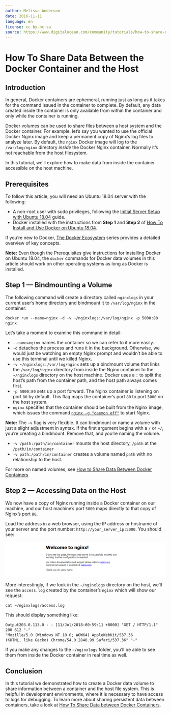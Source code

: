 ```yaml
---
author: Melissa Anderson
date: 2016-11-11
language: en
license: cc by-nc-sa
source: https://www.digitalocean.com/community/tutorials/how-to-share-data-between-the-docker-container-and-the-host
---
```


# How To Share Data Between the Docker Container and the Host

## Introduction

In general, Docker containers are ephemeral, running just as long as it takes for the command issued in the container to complete. By default, any data created inside the container is only available from within the container and only while the container is running.

Docker volumes can be used to share files between a host system and the Docker container. For example, let’s say you wanted to use the official Docker Nginx image and keep a permanent copy of Nginx’s log files to analyze later. By default, the `nginx` Docker image will log to the `/var/log/nginx` directory _inside_ the Docker Nginx container. Normally it’s not reachable from the host filesystem.

In this tutorial, we’ll explore how to make data from inside the container accessible on the host machine.

## Prerequisites

To follow this article, you will need an Ubuntu 18.04 server with the following:

- A non-root user with sudo privileges, following the [Initial Server Setup with Ubuntu 18.04](initial-server-setup-with-ubuntu-18-04) guide.
- Docker installed with the instructions from **Step 1** and **Step 2** of [How To Install and Use Docker on Ubuntu 18.04](how-to-install-and-use-docker-on-ubuntu-18-04).

If you’re new to Docker, [The Docker Ecosystem](the-docker-ecosystem-an-introduction-to-common-components) series provides a detailed overview of key concepts.

**Note:** Even though the Prerequisites give instructions for installing Docker on Ubuntu 18.04, the `docker` commands for Docker data volumes in this article should work on other operating systems as long as Docker is installed.

## Step 1 — Bindmounting a Volume

The following command will create a directory called `nginxlogs` in your current user’s home directory and bindmount it to `/var/log/nginx` in the container:

    docker run --name=nginx -d -v ~/nginxlogs:/var/log/nginx -p 5000:80 nginx

Let’s take a moment to examine this command in detail:

- `--name=nginx` names the container so we can refer to it more easily.
- `-d` detaches the process and runs it in the background. Otherwise, we would just be watching an empty Nginx prompt and wouldn’t be able to use this terminal until we killed Nginx.
- `-v ~/nginxlogs:/var/log/nginx` sets up a bindmount volume that links the `/var/log/nginx` directory from inside the Nginx container to the `~/nginxlogs` directory on the host machine. Docker uses a `:` to split the host’s path from the container path, and the host path always comes first.
- `-p 5000:80` sets up a port forward. The Nginx container is listening on port `80` by default. This flag maps the container’s port `80` to port `5000` on the host system.
- `nginx` specifies that the container should be built from the Nginx image, which issues the command [`nginx -g "daemon off"`](https://github.com/nginxinc/docker-nginx/blob/8921999083def7ba43a06fabd5f80e4406651353/mainline/jessie/Dockerfile#L27) to start Nginx.

**Note:** The `-v` flag is very flexible. It can bindmount or name a volume with just a slight adjustment in syntax. If the first argument begins with a `/` or `~/`, you’re creating a bindmount. Remove that, and you’re naming the volume.

- `-v /path:/path/in/container` mounts the host directory, `/path` at the `/path/in/container`
- `-v path:/path/in/container` creates a volume named `path` with no relationship to the host.

For more on named volumes, see [How to Share Data Between Docker Containers](how-to-share-data-between-docker-containers)

## Step 2 — Accessing Data on the Host

We now have a copy of Nginx running inside a Docker container on our machine, and our host machine’s port `5000` maps directly to that copy of Nginx’s port `80`.

Load the address in a web browser, using the IP address or hostname of your server and the port number: `http://your_server_ip:5000`. You should see:

![Nginx Start Page](https://raw.githubusercontent.com/opendocs-md/do-tutorials-images/master/img/docker-host/nginx.png)

More interestingly, if we look in the `~/nginxlogs` directory on the host, we’ll see the `access.log` created by the container’s `nginx` which will show our request:

    cat ~/nginxlogs/access.log

This should display something like:

    Output203.0.113.0 - - [11/Jul/2018:00:59:11 +0000] "GET / HTTP/1.1" 200 612 "-"
    "Mozilla/5.0 (Windows NT 10.0; WOW64) AppleWebKit/537.36
    (KHTML, like Gecko) Chrome/54.0.2840.99 Safari/537.36" "-"
    

If you make any changes to the `~/nginxlogs` folder, you’ll be able to see them from inside the Docker container in real time as well.

## Conclusion

In this tutorial we demonstrated how to create a Docker data volume to share information between a container and the host file system. This is helpful in development environments, where it is necessary to have access to logs for debugging. To learn more about sharing persistent data between containers, take a look at [How To Share Data between Docker Containers](how-to-share-data-between-docker-containers).
